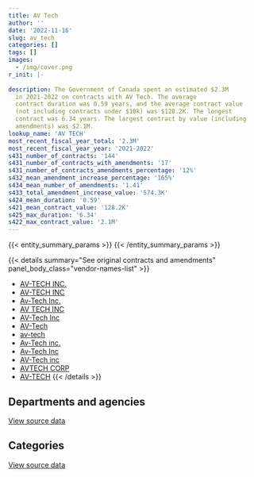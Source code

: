 ```yaml
---
title: AV Tech
author: ''
date: '2022-11-16'
slug: av_tech
categories: []
tags: []
images:
  - /img/cover.png
r_init: |-
  
description: The Government of Canada spent an estimated $2.3M
  in 2021-2022 on contracts with AV Tech. The average
  contract duration was 0.59 years, and the average contract value
  (not including contracts under $10k) was $128.2K. The longest
  contract was 6.34 years. The largest contract by value (including
  amendments) was $2.1M.
lookup_name: 'AV TECH'
most_recent_fiscal_year_total: '2.3M'
most_recent_fiscal_year_year: '2021-2022'
s431_number_of_contracts: '144'
s431_number_of_contracts_with_amendments: '17'
s431_number_of_contracts_amendments_percentage: '12%'
s432_mean_amendment_increase_percentage: '165%'
s434_mean_number_of_amendments: '1.41'
s433_total_amendment_increase_value: '574.3K'
s424_mean_duration: '0.59'
s421_mean_contract_value: '128.2K'
s425_max_duration: '6.34'
s422_max_contract_value: '2.1M'
---
```


<script src="/rmarkdown-libs/htmlwidgets/htmlwidgets.js"></script>
<link href="/rmarkdown-libs/datatables-css/datatables-crosstalk.css" rel="stylesheet" />
<script src="/rmarkdown-libs/datatables-binding/datatables.js"></script>
<script src="/rmarkdown-libs/jquery/jquery-3.6.0.min.js"></script>
<link href="/rmarkdown-libs/dt-core-bootstrap/css/dataTables.bootstrap.min.css" rel="stylesheet" />
<link href="/rmarkdown-libs/dt-core-bootstrap/css/dataTables.bootstrap.extra.css" rel="stylesheet" />
<script src="/rmarkdown-libs/dt-core-bootstrap/js/jquery.dataTables.min.js"></script>
<script src="/rmarkdown-libs/dt-core-bootstrap/js/dataTables.bootstrap.min.js"></script>
<link href="/rmarkdown-libs/crosstalk/css/crosstalk.min.css" rel="stylesheet" />
<script src="/rmarkdown-libs/crosstalk/js/crosstalk.min.js"></script>
<script src="/rmarkdown-libs/htmlwidgets/htmlwidgets.js"></script>
<link href="/rmarkdown-libs/datatables-css/datatables-crosstalk.css" rel="stylesheet" />
<script src="/rmarkdown-libs/datatables-binding/datatables.js"></script>
<script src="/rmarkdown-libs/jquery/jquery-3.6.0.min.js"></script>
<link href="/rmarkdown-libs/dt-core-bootstrap/css/dataTables.bootstrap.min.css" rel="stylesheet" />
<link href="/rmarkdown-libs/dt-core-bootstrap/css/dataTables.bootstrap.extra.css" rel="stylesheet" />
<script src="/rmarkdown-libs/dt-core-bootstrap/js/jquery.dataTables.min.js"></script>
<script src="/rmarkdown-libs/dt-core-bootstrap/js/dataTables.bootstrap.min.js"></script>
<link href="/rmarkdown-libs/crosstalk/css/crosstalk.min.css" rel="stylesheet" />
<script src="/rmarkdown-libs/crosstalk/js/crosstalk.min.js"></script>

{{< entity_summary_params >}}
{{< /entity_summary_params >}}

{{< details summary="See original contracts and amendments" panel_body_class="vendor-names-list" >}}
- [AV-TECH INC.](https://search.open.canada.ca/en/ct/?sort=contract_value_f%20desc&page=1&search_text=%22AV-TECH%20INC.%22)
- [AV-TECH INC](https://search.open.canada.ca/en/ct/?sort=contract_value_f%20desc&page=1&search_text=%22AV-TECH%20INC%22)
- [Av-Tech Inc.](https://search.open.canada.ca/en/ct/?sort=contract_value_f%20desc&page=1&search_text=%22Av-Tech%20Inc.%22)
- [AV TECH INC](https://search.open.canada.ca/en/ct/?sort=contract_value_f%20desc&page=1&search_text=%22AV%20TECH%20INC%22)
- [AV-Tech Inc](https://search.open.canada.ca/en/ct/?sort=contract_value_f%20desc&page=1&search_text=%22AV-Tech%20Inc%22)
- [AV-Tech](https://search.open.canada.ca/en/ct/?sort=contract_value_f%20desc&page=1&search_text=%22AV-Tech%22)
- [av-tech](https://search.open.canada.ca/en/ct/?sort=contract_value_f%20desc&page=1&search_text=%22av-tech%22)
- [Av-Tech inc.](https://search.open.canada.ca/en/ct/?sort=contract_value_f%20desc&page=1&search_text=%22Av-Tech%20inc.%22)
- [Av-Tech Inc](https://search.open.canada.ca/en/ct/?sort=contract_value_f%20desc&page=1&search_text=%22Av-Tech%20Inc%22)
- [AV-Tech inc](https://search.open.canada.ca/en/ct/?sort=contract_value_f%20desc&page=1&search_text=%22AV-Tech%20inc%22)
- [AVTECH CORP](https://search.open.canada.ca/en/ct/?sort=contract_value_f%20desc&page=1&search_text=%22AVTECH%20CORP%22)
- [AV-TECH](https://search.open.canada.ca/en/ct/?sort=contract_value_f%20desc&page=1&search_text=%22AV-TECH%22)
{{< /details >}}

## Departments and agencies

<div id="htmlwidget-1" style="width:100%;height:auto;" class="datatables html-widget"></div>
<script type="application/json" data-for="htmlwidget-1">{"x":{"style":"bootstrap","filter":"none","vertical":false,"data":[["<a href=\"/departments/csa-asc/\">Canadian Space Agency<\/a>","<a href=\"/departments/csc-scc/\">Correctional Service of Canada<\/a>","<a href=\"/departments/dfo-mpo/\">Fisheries and Oceans Canada<\/a>","<a href=\"/departments/dnd-mdn/\">National Defence<\/a>","<a href=\"/departments/nrc-cnrc/\">National Research Council Canada<\/a>","<a href=\"/departments/pwgsc-tpsgc/\">Public Services and Procurement Canada<\/a>","<a href=\"/departments/tc/\">Transport Canada<\/a>"],[618144.82,175834.68,786691.58,8302.84,2994468.48,483602.14,null],[681531.5,null,1156341.85,null,2145666.63,386163.34,null],[708973.92,57370.72,null,157948.55,1384782.12,438720.9,11353.78],[605200.43,20649.51,null,229459.5,1164769.32,295098.46,null]],"container":"<table class=\"table table-striped table-hover row-border order-column display\">\n  <thead>\n    <tr>\n      <th>Department<\/th>\n      <th>2018-2019<\/th>\n      <th>2019-2020<\/th>\n      <th>2020-2021<\/th>\n      <th>2021-2022<\/th>\n    <\/tr>\n  <\/thead>\n<\/table>","options":{"order":[[4,"desc"]],"pageLength":10,"autoWidth":true,"columnDefs":[{"targets":1,"render":"function(data, type, row, meta) {\n    return type !== 'display' ? data : DTWidget.formatCurrency(data, \"$\", 2, 3, \",\", \".\", true, null);\n  }"},{"targets":2,"render":"function(data, type, row, meta) {\n    return type !== 'display' ? data : DTWidget.formatCurrency(data, \"$\", 2, 3, \",\", \".\", true, null);\n  }"},{"targets":3,"render":"function(data, type, row, meta) {\n    return type !== 'display' ? data : DTWidget.formatCurrency(data, \"$\", 2, 3, \",\", \".\", true, null);\n  }"},{"targets":4,"render":"function(data, type, row, meta) {\n    return type !== 'display' ? data : DTWidget.formatCurrency(data, \"$\", 2, 3, \",\", \".\", true, null);\n  }"},{"width":"16%","targets":[1,2,3,4]},{"className":"dt-right","targets":[1,2,3,4]}],"orderClasses":false}},"evals":["options.columnDefs.0.render","options.columnDefs.1.render","options.columnDefs.2.render","options.columnDefs.3.render"],"jsHooks":[]}</script>
<p class="text-right">
<a href="https://github.com/GoC-Spending/contracts-data/tree/main/data/out/vendors/av_tech/summary_by_fiscal_year_by_department.csv" class="source-data-link btn btn-link">View source data</a>
</p>

## Categories

<div id="htmlwidget-2" style="width:100%;height:auto;" class="datatables html-widget"></div>
<script type="application/json" data-for="htmlwidget-2">{"x":{"style":"bootstrap","filter":"none","vertical":false,"data":[["<a href=\"/categories/facilities_and_construction/\">Facilities and construction<\/a>","<a href=\"/categories/professional_services/\">Professional services<\/a>","<a href=\"/categories/industrial_products_and_services/\">Industrial products and services<\/a>","<a href=\"/categories/security_and_protection/\">Security and protection<\/a>"],[4043756.83,812225.81,211061.9,null],[3519491.62,661158.98,189052.71,null],[1744422.97,759776.45,201337.92,53612.65],[1428658.12,605200.43,191202.26,90116.41]],"container":"<table class=\"table table-striped table-hover row-border order-column display\">\n  <thead>\n    <tr>\n      <th>Category<\/th>\n      <th>2018-2019<\/th>\n      <th>2019-2020<\/th>\n      <th>2020-2021<\/th>\n      <th>2021-2022<\/th>\n    <\/tr>\n  <\/thead>\n<\/table>","options":{"order":[[4,"desc"]],"dom":"t","pageLength":30,"autoWidth":true,"columnDefs":[{"targets":1,"render":"function(data, type, row, meta) {\n    return type !== 'display' ? data : DTWidget.formatCurrency(data, \"$\", 2, 3, \",\", \".\", true, null);\n  }"},{"targets":2,"render":"function(data, type, row, meta) {\n    return type !== 'display' ? data : DTWidget.formatCurrency(data, \"$\", 2, 3, \",\", \".\", true, null);\n  }"},{"targets":3,"render":"function(data, type, row, meta) {\n    return type !== 'display' ? data : DTWidget.formatCurrency(data, \"$\", 2, 3, \",\", \".\", true, null);\n  }"},{"targets":4,"render":"function(data, type, row, meta) {\n    return type !== 'display' ? data : DTWidget.formatCurrency(data, \"$\", 2, 3, \",\", \".\", true, null);\n  }"},{"width":"16%","targets":[1,2,3,4]},{"className":"dt-right","targets":[1,2,3,4]}],"orderClasses":false,"lengthMenu":[10,25,30,50,100]}},"evals":["options.columnDefs.0.render","options.columnDefs.1.render","options.columnDefs.2.render","options.columnDefs.3.render"],"jsHooks":[]}</script>
<p class="text-right">
<a href="https://github.com/GoC-Spending/contracts-data/tree/main/data/out/vendors/av_tech/summary_by_fiscal_year_by_category.csv" class="source-data-link btn btn-link">View source data</a>
</p>
